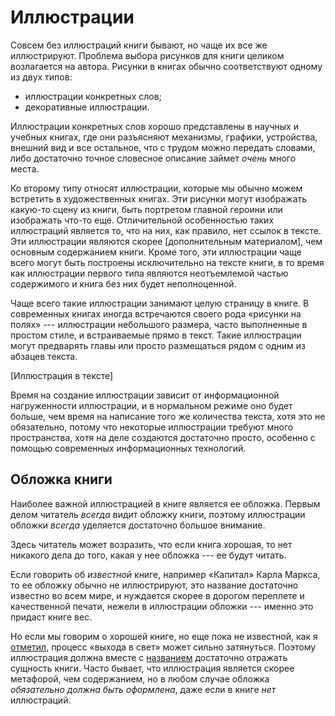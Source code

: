 
# Иллюстрации

Совсем без иллюстраций книги бывают, но чаще их все же иллюстрируют.
Проблема выбора рисунков для книги целиком возлагается на автора.
Рисунки в книгах обычно соответствуют одному из двух типов:
- иллюстрации конкретных слов;
- декоративные иллюстрации.

Иллюстрации конкретных слов хорошо представлены в научных и учебных
книгах, где они разъясняют механизмы, графики, устройства, внешний вид
и все остальное, что с трудом можно передать словами, либо достаточно
точное словесное описание займет *очень* много места.

Ко второму типу относят иллюстрации, которые мы обычно можем встретить
в художественных книгах.  Эти рисунки могут изображать какую-то сцену
из книги, быть портретом главной героини или изображать что-то еще.
Отличительной особенностью таких иллюстраций является то, что на них,
как правило, нет ссылок в тексте.  Эти иллюстрации являются скорее
[дополнительным материалом], чем основным содержанием книги.  Кроме
того, эти иллюстрации чаще всего могут быть построены исключительно на
тексте книги, в то время как иллюстрации первого типа являются
неотъемлемой частью содержимого и книга без них будет неполноценной.

Чаще всего такие иллюстрации занимают целую страницу в книге.  В
современных книгах иногда встречаются своего рода «рисунки на полях»
--- иллюстрации небольшого размера, часто выполненные в простом стиле,
и встраиваемые прямо в текст.  Такие иллюстрации могут предварять
главы или просто размещаться рядом с одним из абзацев текста.

[Иллюстрация в тексте]

Время на создание иллюстрации зависит от информационной нагруженности
иллюстрации, и в нормальном режиме оно будет больше, чем время на
написание того же количества текста, хотя это не обязательно, потому
что некоторые иллюстрации требуют много пространства, хотя на деле
создаются достаточно просто, особенно с помощью современных
информационных технологий.

## Обложка книги

Наиболее важной иллюстрацией в книге является ее обложка.  Первым
делом читатель *всегда* видит обложку книги, поэтому иллюстрации
обложки *всегда* уделяется достаточно большое внимание.

Здесь читатель может возразить, что если книга хорошая, то нет
никакого дела до того, какая у нее обложка --- ее будут читать.

Если говорить об *известной* книге, например «Капитал» Карла Маркса,
то ее обложку обычно не иллюстрируют, это название достаточно известно
во всем мире, и нуждается скорее в дорогом переплете и качественной
печати, нежели в иллюстрации обложки --- именно это придаст книге вес.

Но если мы говорим о хорошей книге, но еще пока не известной, как я
[отметил](idea.md#bad-annot-or-content), процесс «выхода в свет» может
сильно затянуться.  Поэтому иллюстрация должна вместе с [названием](title.md)
достаточно отражать сущность книги.  Часто бывает, что иллюстрация
является скорее метафорой, чем содержанием, но в любом случае обложка
*обязательно должна быть оформлена*, даже если в книге *нет*
иллюстраций.
